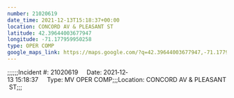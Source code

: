 ```yaml
---
number: 21020619
date_time: 2021-12-13T15:18:37+00:00
location: CONCORD AV & PLEASANT ST
latitude: 42.39644003677947
longitude: -71.177959950258
type: OPER COMP
google_maps_link: https://maps.google.com/?q=42.39644003677947,-71.177959950258
---
```


;;;;;;Incident #: 21020619     Date: 2021‐12‐13 15:18:37     Type: MV OPER COMP;;;Location: CONCORD AV & PLEASANT ST;;;
